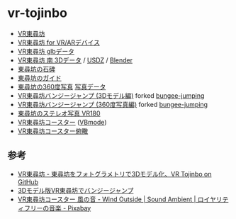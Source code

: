 # vr-tojinbo
 
- [VR東尋坊](https://code4fukui.github.io/vr-tojinbo/)
- [VR東尋坊 for VR/ARデバイス](https://code4fukui.github.io/vr-tojinbo/vr.html)
- [VR東尋坊 glbデータ](https://code4fukui.github.io/vr-tojinbo/tojinbo-base1.glb)
- [VR東尋坊 南 3Dデータ](https://code4fukui.github.io/vr-tojinbo/tojinbo-south.glb) / [USDZ](https://code4fukui.github.io/vr-tojinbo/tojinbo-south.usdz) / [Blender](https://code4fukui.github.io/vr-tojinbo/tojinbo-south.blender)
- [東尋坊の石碑](https://code4fukui.github.io/vr-tojinbo/tojinbo-stone.usdz)
- [東尋坊のガイド](https://code4fukui.github.io/vr-tojinbo/tojinbo-guide.usdz)
- [東尋坊の360度写真](https://code4fukui.github.io/vr-fukui/vr-view.html#img/vr-tojinbo.jpg) [写真データ](https://code4fukui.github.io/vr-fukui/img/vr-tojinbo.jpg)
- [VR東尋坊バンジージャンプ (3Dモデル編)](https://code4fukui.github.io/vr-tojinbo/bungee.html) forked [bungee-jumping](https://github.com/code4fukui/bungee-jumping/)
- [VR東尋坊バンジージャンプ (360度写真編)](https://code4fukui.github.io/vr-tojinbo/bungee360.html) forked [bungee-jumping](https://github.com/code4fukui/bungee-jumping/)
- [東尋坊のステレオ写真 VR180](https://code4fukui.github.io/vr-tojinbo/tojinbo.vr180.jpg)
- [VR東尋坊コースター](https://code4fukui.github.io/vr-tojinbo/tojinbocoaster.html) ([VBmode](https://code4fukui.github.io/vr-tojinbo/tojinbocoaster.html#vbmode))
- [VR東尋坊コースター俯瞰](https://code4fukui.github.io/vr-tojinbo/tojinbocoaster_fly.html)

## 参考

- [VR東尋坊 - 東尋坊をフォトグラメトリで3Dモデル化、VR Tojinbo on GitHub](https://fukuno.jig.jp/3623)
- [3Dモデル版VR東尋坊でバンジージャンプ](https://fukuno.jig.jp/3832)
- [VR東尋坊コースター 風の音 - Wind Outside | Sound Ambient | ロイヤリティフリーの音楽 - Pixabay](https://pixabay.com/ja/sound-effects/wind-outside-sound-ambient-141989/)

